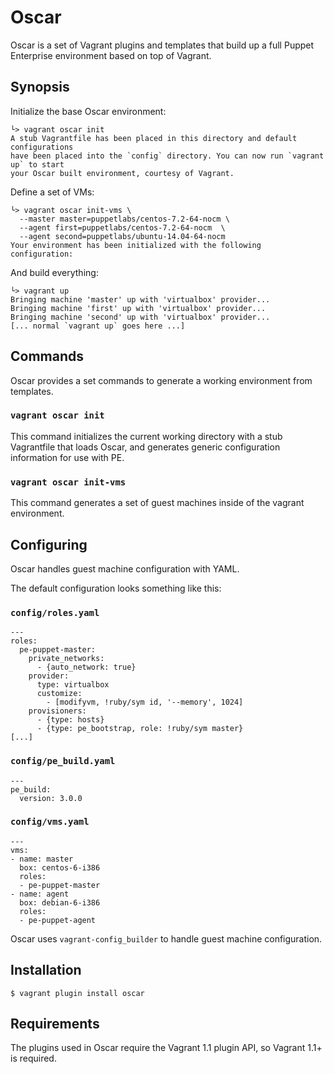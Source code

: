 Oscar
=====

Oscar is a set of Vagrant plugins and templates that build up a full Puppet
Enterprise environment based on top of Vagrant.

Synopsis
--------

Initialize the base Oscar environment:

    └> vagrant oscar init
    A stub Vagrantfile has been placed in this directory and default configurations
    have been placed into the `config` directory. You can now run `vagrant up` to start
    your Oscar built environment, courtesy of Vagrant.

Define a set of VMs:

    └> vagrant oscar init-vms \
      --master master=puppetlabs/centos-7.2-64-nocm \
      --agent first=puppetlabs/centos-7.2-64-nocm  \
      --agent second=puppetlabs/ubuntu-14.04-64-nocm
    Your environment has been initialized with the following configuration:

And build everything:

    └> vagrant up
    Bringing machine 'master' up with 'virtualbox' provider...
    Bringing machine 'first' up with 'virtualbox' provider...
    Bringing machine 'second' up with 'virtualbox' provider...
    [... normal `vagrant up` goes here ...]

Commands
--------

Oscar provides a set commands to generate a working environment from templates.

### `vagrant oscar init`

This command initializes the current working directory with a stub Vagrantfile
that loads Oscar, and generates generic configuration information for use with
PE.

### `vagrant oscar init-vms`

This command generates a set of guest machines inside of the vagrant
environment.

Configuring
-----------

Oscar handles guest machine configuration with YAML.

The default configuration looks something like this:

### `config/roles.yaml`

    ---
    roles:
      pe-puppet-master:
        private_networks:
          - {auto_network: true}
        provider:
          type: virtualbox
          customize:
            - [modifyvm, !ruby/sym id, '--memory', 1024]
        provisioners:
          - {type: hosts}
          - {type: pe_bootstrap, role: !ruby/sym master}
    [...]

### `config/pe_build.yaml`

    ---
    pe_build:
      version: 3.0.0

### `config/vms.yaml`

    ---
    vms:
    - name: master
      box: centos-6-i386
      roles:
      - pe-puppet-master
    - name: agent
      box: debian-6-i386
      roles:
      - pe-puppet-agent

Oscar uses `vagrant-config_builder` to handle guest machine configuration.

Installation
------------

    $ vagrant plugin install oscar

Requirements
------------

The plugins used in Oscar require the Vagrant 1.1 plugin API, so Vagrant 1.1+ is
required.
